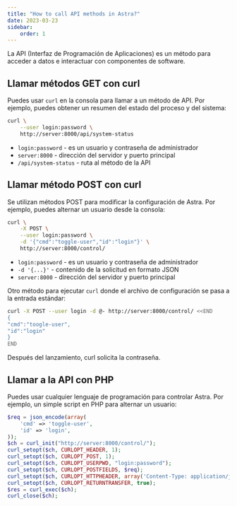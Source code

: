 ```yaml
---
title: "How to call API methods in Astra?"
date: 2023-03-23
sidebar:
    order: 1
---
```


La API (Interfaz de Programación de Aplicaciones) es un método para acceder a datos e interactuar con componentes de software.

## Llamar métodos GET con curl

Puedes usar `curl` en la consola para llamar a un método de API. Por ejemplo, puedes obtener un resumen del estado del proceso y del sistema:

```sh
curl \
    --user login:password \
    http://server:8000/api/system-status
```

- `login:password` - es un usuario y contraseña de administrador
- `server:8000` - dirección del servidor y puerto principal
- `/api/system-status` - ruta al método de la API

## Llamar método POST con curl

Se utilizan métodos POST para modificar la configuración de Astra. Por ejemplo, puedes alternar un usuario desde la consola:

```sh
curl \
    -X POST \
    --user login:password \
    -d '{"cmd":"toggle-user","id":"login"}' \
    http://server:8000/control/
```

- `login:password` - es un usuario y contraseña de administrador
- `-d '{...}'` - contenido de la solicitud en formato JSON
- `server:8000` - dirección del servidor y puerto principal

Otro método para ejecutar `curl` donde el archivo de configuración se pasa a la entrada estándar:

```sh
curl -X POST --user login -d @- http://server:8000/control/ <<END
{
"cmd":"toogle-user",
"id":"login"
}
END
```

Después del lanzamiento, curl solicita la contraseña.

## Llamar a la API con PHP

Puedes usar cualquier lenguaje de programación para controlar Astra. Por ejemplo, un simple script en PHP para alternar un usuario:

```php
$req = json_encode(array(
    'cmd' => 'toggle-user',
    'id' => 'login',
));
$ch = curl_init("http://server:8000/control/");
curl_setopt($ch, CURLOPT_HEADER, 1);
curl_setopt($ch, CURLOPT_POST, 1);
curl_setopt($ch, CURLOPT_USERPWD, "login:password");
curl_setopt($ch, CURLOPT_POSTFIELDS, $req);
curl_setopt($ch, CURLOPT_HTTPHEADER, array('Content-Type: application/json'));
curl_setopt($ch, CURLOPT_RETURNTRANSFER, true);
$res = curl_exec($ch);
curl_close($ch);
```